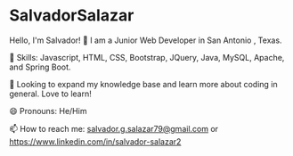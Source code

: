 # SalvadorSalazar

Hello, I'm Salvador! 👋
I am a Junior Web Developer in San Antonio , Texas.

📕 Skills:  Javascript, HTML, CSS, Bootstrap, JQuery, Java, MySQL, Apache, and Spring Boot.



🌱   Looking to expand my knowledge base and learn more about coding in general. Love to learn!

😄 Pronouns: He/Him

📫 How to reach me: salvador.g.salazar79@gmail.com or https://www.linkedin.com/in/salvador-salazar2


